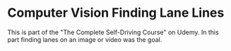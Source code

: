 # Computer Vision Finding Lane Lines

This is part of the "The Complete Self-Driving Course" on Udemy. In this part finding lanes on an image or video was the goal.

